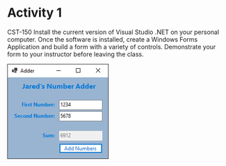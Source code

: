 # Activity 1
CST-150
 Install the current version of Visual Studio .NET on your personal computer. Once the software is installed, create a Windows Forms Application and build a form with a variety of controls. Demonstrate your form to your instructor before leaving the class.

 ![alt text](https://raw.githubusercontent.com/JLAGCU/Activity-1/main/Activity%201%20Windows%20Form.png?token=GHSAT0AAAAAAB7T5JOGG3OIQUUJXFRWGREOZAFMWJQ)
